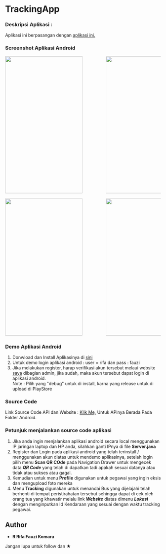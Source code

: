 # TrackingApp

### Deskripsi Aplikasi :
Aplikasi ini berpasangan dengan <a href="https://github.com/rrifafauzikomara/BookingTicketWebBasedV.2">aplikasi ini.</a>

### Screenshot Aplikasi Android
<pre>
<img src="ScreenShoot/Screenshot_2018-02-14-13-55-10.png" width="250" height="444">         <img src="ScreenShoot/Screenshot_2018-02-14-13-55-30.png" width="250" height="444">         <img src="ScreenShoot/Screenshot_2018-02-14-13-55-38.png" width="250" height="444">         <img src="ScreenShoot/Screenshot_2018-02-14-13-55-52.png" width="250" height="444">         <img src="ScreenShoot/Screenshot_2018-02-14-13-55-59.png" width="250" height="444">         <img src="ScreenShoot/Screenshot_2018-02-14-13-56-08.png" width="250" height="444">
</pre>

<pre>
<img src="ScreenShoot/Screenshot_2018-02-14-13-56-16.png" width="250" height="444">         <img src="ScreenShoot/Screenshot_2018-02-14-13-56-32.png" width="250" height="444">         <img src="ScreenShoot/Screenshot_2018-02-14-13-56-49.png" width="250" height="444">         <img src="ScreenShoot/Screenshot_2018-02-14-13-56-58.png" width="250" height="444">         <img src="ScreenShoot/Screenshot_2018-02-14-13-57-08.png" width="250" height="444">
</pre>

### Demo Aplikasi Android
1.  Donwload dan Install Aplikasinya di <a href="https://drive.google.com/open?id=18y97hdUn3PcDtWGa0ia4rhgtlrdo24Jd">sini</a>
2.  Untuk demo login aplikasi android : user = rifa dan pass : fauzi
3.  Jika melakukan register, harap verifikasi akun tersebut melaui website <a href="http://r-fauzi.xyz">saya</a> dibagian admin, jika sudah, maka akun tersebut dapat login di aplikasi android.
<br>Note : Pilih yang "debug" untuk di install, karna yang release untuk di upload di PlayStore

### Source Code
Link Source Code API dan Website : <a href="https://github.com/rrifafauzikomara/BookingTicketWebBasedV.2">Klik Me,</a> Untuk APInya Berada Pada Folder Android.

### Petunjuk menjalankan source code aplikasi
1. Jika anda ingin menjalankan aplikasi android secara local menggunakan IP jaringan laptop dan HP anda, silahkan ganti IPnya di file **Server.java**
2. Register dan Login pada aplikasi android yang telah terinstall / menggunakan akun diatas untuk mendemo aplikasinya, setelah login pilih menu **Scan QR COde** pada Navigation Drawer untuk mengecek data ***QR Code*** yang telah di dapatkan tadi apakah sesuai datanya atau tidak atau sukses atau gagal.
3. Kemudian untuk menu **Profile** digunakan untuk pegawai yang ingin eksis dan mengupload foto mereka
4. Menu **Tracking** digunakan untuk menandai Bus yang dijelajahi telah berhenti di tempat peristirahatan tersebut sehingga dapat di cek oleh orang tua yang khawatir melalu link ***Website*** diatas dimenu ***Lokasi*** dengan menginputkan Id Kendaraan yang sesuai dengan waktu tracking pegawai.

## Author

* **R Rifa Fauzi Komara**

Jangan lupa untuk follow dan ★
